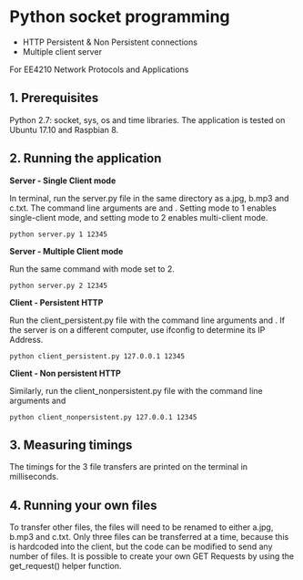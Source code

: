 # Python socket programming
- HTTP Persistent & Non Persistent connections
- Multiple client server

For EE4210 Network Protocols and Applications

## 1. Prerequisites
Python 2.7: socket, sys, os and time libraries. 
The application is tested on Ubuntu 17.10 and Raspbian 8.

## 2. Running the application
**Server - Single Client mode**

In terminal, run the server.py file in the same directory as a.jpg, b.mp3 and c.txt. The command line arguments are <Mode> and <Port number>. Setting mode to 1 enables single-client mode, and setting mode to 2 enables multi-client mode.

`python server.py 1 12345`

**Server - Multiple Client mode**

Run the same command with mode set to 2.

`python server.py 2 12345`

**Client - Persistent HTTP**

Run the client_persistent.py file with the command line arguments <IP Address> and <Port number>. If the server is on a different computer, use ifconfig to determine its IP Address.

`python client_persistent.py 127.0.0.1 12345`


**Client - Non persistent HTTP**

Similarly, run the client_nonpersistent.py file with the command line arguments <IP Address> and <Port number>

`python client_nonpersistent.py 127.0.0.1 12345`


## 3. Measuring timings
The timings for the 3 file transfers are printed on the terminal in milliseconds.

## 4. Running your own files 
To transfer other files, the files will need to be renamed to either a.jpg, b.mp3 and c.txt. Only three files can be transferred at a time, because this is hardcoded into the client, but the code can be modified to send any number of files. It is possible to create your own GET Requests by using the get_request() helper function. 
